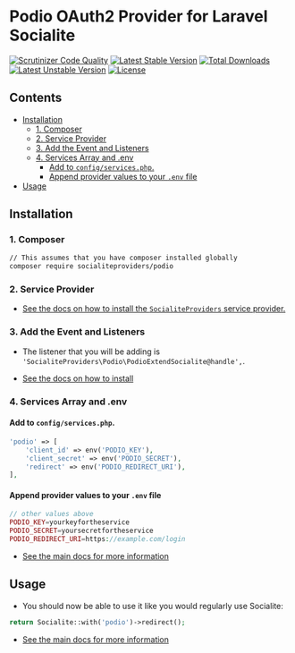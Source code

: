 # Podio OAuth2 Provider for Laravel Socialite

[![Scrutinizer Code Quality](https://img.shields.io/scrutinizer/g/SocialiteProviders/Podio.svg?style=flat-square)](https://scrutinizer-ci.com/g/SocialiteProviders/Podio/?branch=master)
[![Latest Stable Version](https://img.shields.io/packagist/v/socialiteproviders/podio.svg?style=flat-square)](https://packagist.org/packages/socialiteproviders/podio)
[![Total Downloads](https://img.shields.io/packagist/dt/socialiteproviders/podio.svg?style=flat-square)](https://packagist.org/packages/socialiteproviders/podio)
[![Latest Unstable Version](https://img.shields.io/packagist/vpre/socialiteproviders/podio.svg?style=flat-square)](https://packagist.org/packages/socialiteproviders/podio)
[![License](https://img.shields.io/packagist/l/socialiteproviders/podio.svg?style=flat-square)](https://packagist.org/packages/socialiteproviders/podio)

<!-- START doctoc generated TOC please keep comment here to allow auto update -->
<!-- DON'T EDIT THIS SECTION, INSTEAD RE-RUN doctoc TO UPDATE -->
## Contents

- [Installation](#installation)
  - [1. Composer](#1-composer)
  - [2. Service Provider](#2-service-provider)
  - [3. Add the Event and Listeners](#3-add-the-event-and-listeners)
  - [4. Services Array and .env](#4-services-array-and-env)
    - [Add to `config/services.php`.](#add-to-configservicesphp)
    - [Append provider values to your `.env` file](#append-provider-values-to-your-env-file)
- [Usage](#usage)

<!-- END doctoc generated TOC please keep comment here to allow auto update -->


## Installation

### 1. Composer

```bash
// This assumes that you have composer installed globally
composer require socialiteproviders/podio
```

### 2. Service Provider

* [See the docs on how to install the `SocialiteProviders` service provider.](https://github.com/SocialiteProviders/Manager#2-service-provider)


### 3. Add the Event and Listeners

* The listener that you will be adding is `'SocialiteProviders\Podio\PodioExtendSocialite@handle',`.

* [See the docs on how to install](https://github.com/SocialiteProviders/Manager#3-add-the-event-and-listeners)

### 4. Services Array and .env

#### Add to `config/services.php`.

```php
'podio' => [
    'client_id' => env('PODIO_KEY'),
    'client_secret' => env('PODIO_SECRET'),
    'redirect' => env('PODIO_REDIRECT_URI'),
],
```

#### Append provider values to your `.env` file

```php
// other values above
PODIO_KEY=yourkeyfortheservice
PODIO_SECRET=yoursecretfortheservice
PODIO_REDIRECT_URI=https://example.com/login
```

* [See the main docs for more information](https://github.com/SocialiteProviders/Manager#4-services-array-and-env)


## Usage

* You should now be able to use it like you would regularly use Socialite:

```php
return Socialite::with('podio')->redirect();
```

* [See the main docs for more information](https://github.com/SocialiteProviders/Manager#usage)
